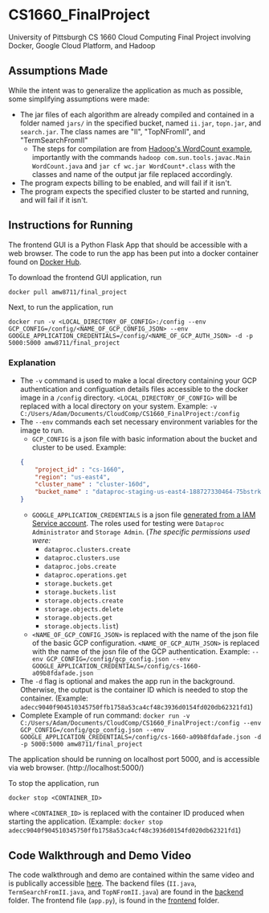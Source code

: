 # CS1660_FinalProject
University of Pittsburgh CS 1660 Cloud Computing Final Project involving Docker, Google Cloud Platform, and Hadoop

## Assumptions Made
While the intent was to generalize the application as much as possible, some simplifying assumptions were made:
- The jar files of each algorithm are already compiled and contained in a folder named `jars/` in the specified bucket, named `ii.jar`, `topn.jar`, and `search.jar`. The class names are "II", "TopNFromII", and "TermSearchFromII"
	- The steps for compilation are from [Hadoop's WordCount example](https://hadoop.apache.org/docs/stable/hadoop-mapreduce-client/hadoop-mapreduce-client-core/MapReduceTutorial.html#Usage), importantly with the commands `hadoop com.sun.tools.javac.Main WordCount.java` and `jar cf wc.jar WordCount*.class` with the classes and name of the output jar file replaced accordingly.
- The program expects billing to be enabled, and will fail if it isn't.
- The program expects the specified cluster to be started and running, and will fail if it isn't.

## Instructions for Running

The frontend GUI is a Python Flask App that should be accessible with a web browser. The code to run the app has been put into a docker container found on [Docker Hub](https://hub.docker.com/r/amw8711/final_project).

To download the frontend GUI application, run 

```
docker pull amw8711/final_project
```

Next, to run the application, run 

```
docker run -v <LOCAL_DIRECTORY_OF_CONFIG>:/config --env GCP_CONFIG=/config/<NAME_OF_GCP_CONFIG_JSON> --env GOOGLE_APPLICATION_CREDENTIALS=/config/<NAME_OF_GCP_AUTH_JSON> -d -p 5000:5000 amw8711/final_project
```

### Explanation

- The `-v` command is used to make a local directory containing your GCP authentication and configuation details files accessible to the docker image in a `/config` directory. `<LOCAL_DIRECTORY_OF_CONFIG>` will be replaced with a local directory on your system. Example: `-v C:/Users/Adam/Documents/CloudComp/CS1660_FinalProject:/config`
- The `--env` commands each set necessary environment variables for the image to run. 
	- `GCP_CONFIG` is a json file with basic information about the bucket and cluster to be used. Example:
	```json
	{
		"project_id" : "cs-1660",
		"region": "us-east4",
		"cluster_name" : "cluster-160d",
		"bucket_name" : "dataproc-staging-us-east4-188727330464-75bstrkl"
	}
	```
	- `GOOGLE_APPLICATION_CREDENTIALS` is a json file [generated from a IAM Service account](https://cloud.google.com/docs/authentication/getting-started). The roles used for testing were `Dataproc Administrator` and `Storage Admin`. (*The specific permissions used were:*
		- `dataproc.clusters.create`
		- `dataproc.clusters.use`
		- `dataproc.jobs.create`
		- `dataproc.operations.get`
		- `storage.buckets.get`
		- `storage.buckets.list`
		- `storage.objects.create`
		- `storage.objects.delete`
		- `storage.objects.get`
		- `storage.objects.list`)
	- `<NAME_OF_GCP_CONFIG_JSON>` is replaced with the name of the json file of the basic GCP configuration. `<NAME_OF_GCP_AUTH_JSON>` is replaced with the name of the josn file of the GCP authentication. Example: `--env GCP_CONFIG=/config/gcp_config.json --env GOOGLE_APPLICATION_CREDENTIALS=/config/cs-1660-a09b8fdafade.json`
- The `-d` flag is optional and makes the app run in the background. Otherwise, the output is the container ID which is needed to stop the container. (Example:  `adecc9040f904510345750ffb1758a53ca4cf48c3936d0154fd020db62321fd1`)
- Complete Example of run command: `docker run -v C:/Users/Adam/Documents/CloudComp/CS1660_FinalProject:/config --env GCP_CONFIG=/config/gcp_config.json --env GOOGLE_APPLICATION_CREDENTIALS=/config/cs-1660-a09b8fdafade.json -d -p 5000:5000 amw8711/final_project`

The application should be running on localhost port 5000, and is accessible via web browser. (http://localhost:5000/)

To stop the application, run
```
docker stop <CONTAINER_ID> 
```

where `<CONTAINER_ID>` is replaced with the container ID produced when starting the application. (Example: `docker stop adecc9040f904510345750ffb1758a53ca4cf48c3936d0154fd020db62321fd1`)

## Code Walkthrough and Demo Video

The code walkthrough and demo are contained within the same video and is publically accessible [here](https://pitt-my.sharepoint.com/:v:/g/personal/amw290_pitt_edu/Ee3Sp9XkuONAtdpH4HIu6fYB_sp5CnmmrOvfBmXKorp3mQ). The backend files (`II.java`, `TermSearchFromII.java`, and `TopNFromII.java`) are found in the [backend](/backend) folder. The frontend file (`app.py`), is found in the [frontend](/frontend) folder.
